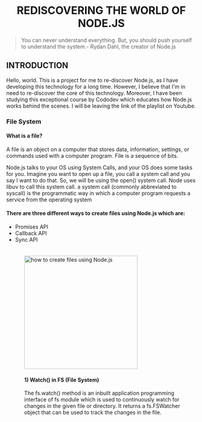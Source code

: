 <h1 align="center">
REDISCOVERING THE WORLD OF NODE.JS
</h1>

> You can never understand everything. But, you should push yourself to understand the system.- Rydan Dahl, the creator of Node.js

<h2>INTRODUCTION</h2>
<p>Hello, world. This is a project for me to re-discover Node.js, as I have developing this technology for a long time. However, I believe that I'm in need to re-discover the core of this technology. Moreover, I have been studying this exceptional course by Cododev which educates how Node.js works behind the scenes. I will be leaving the link of the playlist on Youtube.</p>


<h3> File System </h3>

<h4> What is a file? </h4>
<p>A file is an object on a computer that stores data, information, settings, or commands used with a computer program. File is a sequence of bits.</p>
<p>Node.js talks to your OS using System Calls, and your OS does some tasks for you. Imagine you want to open up a file, you call a system call and you say I want to do that. So, we will be using the open() system call. Node uses libuv to call this system call.
a system call (commonly abbreviated to syscall) is the programmatic way in which a computer program requests a service from the operating system
 </p>

<h4>
 There are three different ways to create files using Node.js which are: 
</h4>
<ul>
<li>Promises API</li>
<li>Callback API</li>
<li>Sync API</li>
<ul>
<img src="https://i.ibb.co/G9ZYLpN/Screenshot-2023-03-09-135400.png" alt="how to create files using Node.js"
     style="width: 300px; margin-top: 20px">

 
 <h4>1)	Watch() in FS (File System)</h4>
<p>The fs.watch() method is an inbuilt application programming interface of fs module which is used to continuously watch for changes in the given file or directory. It returns a fs.FSWatcher object that can be used to track the changes in the file.</p>



